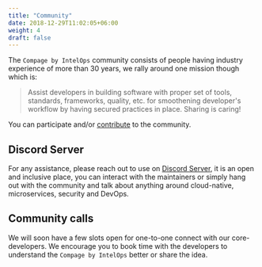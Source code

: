 ```yaml
---
title: "Community"
date: 2018-12-29T11:02:05+06:00
weight: 4
draft: false
---
```



The `Compage by IntelOps` community consists of people having industry experience of more than 30 years, we rally around
one mission though which is:

> Assist developers in building software with proper set of tools, standards, frameworks, quality, etc. for smoothening developer's workflow by having secured practices in place. 
> Sharing is caring!

You can participate and/or [contribute](../6-contribution/_index.en.md) to the community.

## Discord Server

For any assistance, please reach out to use on [Discord Server](https://discord.gg/DeapQc22qe), it is an open and
inclusive place, you can interact with the maintainers or simply hang out with the community and talk about anything
around cloud-native, microservices, security and DevOps.

## Community calls

We will soon have a few slots open for one-to-one connect with our core-developers. We encourage you to book time with
the developers to understand the `Compage by IntelOps` better or share the idea. 